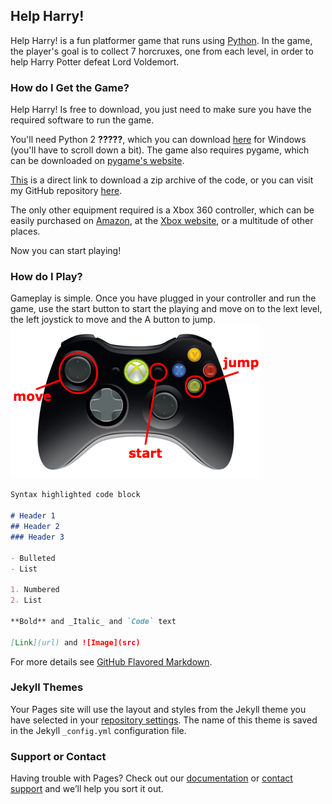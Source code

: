 ## Help Harry!

Help Harry! is a fun platformer game that runs using [Python](https://www.python.org/). In the game, the player's goal is to collect 7 horcruxes, one from each level, in order to help Harry Potter defeat Lord Voldemort.

### How do I Get the Game?

Help Harry! Is free to download, you just need to make sure you have the required software to run the game. 

You'll need Python 2 **?????**, which you can download [here](https://www.python.org/downloads/windows/) for Windows (you'll have to scroll down a bit). The game also requires pygame, which can be downloaded on [pygame's website](https://www.pygame.org/).

[This](https://github.com/zoe-stuart/harry-potter-platformer/archive/master.zip) is a direct link to download a zip archive of the code, or you can visit my GitHub repository [here](https://github.com/zoe-stuart/harry-potter-platformer).

The only other equipment required is a Xbox 360 controller, which can be easily purchased on [Amazon](https://www.amazon.com/Microsoft-Wired-Controller-Windows-Console/dp/B004QRKWLA), at the [Xbox website](http://www.xbox.com/en-US/xbox-one/accessories/controllers/controller-cable-windows), or a multitude of other places.

Now you can start playing!

### How do I Play?

Gameplay is simple. Once you have plugged in your controller and run the game, use the start button to start the playing and move on to the lext level, the left joystick to move and the A button to jump.
![conrols_diagram](assets/xbox_controller.png)
```markdown
Syntax highlighted code block

# Header 1
## Header 2
### Header 3

- Bulleted
- List

1. Numbered
2. List

**Bold** and _Italic_ and `Code` text

[Link](url) and ![Image](src)
```

For more details see [GitHub Flavored Markdown](https://guides.github.com/features/mastering-markdown/).

### Jekyll Themes

Your Pages site will use the layout and styles from the Jekyll theme you have selected in your [repository settings](https://github.com/zoe-stuart/harry-potter-platformer/settings). The name of this theme is saved in the Jekyll `_config.yml` configuration file.

### Support or Contact

Having trouble with Pages? Check out our [documentation](https://help.github.com/categories/github-pages-basics/) or [contact support](https://github.com/contact) and we’ll help you sort it out.
